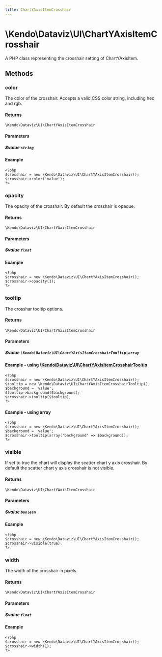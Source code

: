 ```yaml
---
title: ChartYAxisItemCrosshair
---
```


# \Kendo\Dataviz\UI\ChartYAxisItemCrosshair

A PHP class representing the crosshair setting of ChartYAxisItem.


## Methods

### color
The color of the crosshair. Accepts a valid CSS color string, including hex and rgb.

#### Returns
`\Kendo\Dataviz\UI\ChartYAxisItemCrosshair`

#### Parameters

##### $value `string`



#### Example 
    <?php
    $crosshair = new \Kendo\Dataviz\UI\ChartYAxisItemCrosshair();
    $crosshair->color('value');
    ?>

### opacity
The opacity of the crosshair. By default the crosshair is opaque.

#### Returns
`\Kendo\Dataviz\UI\ChartYAxisItemCrosshair`

#### Parameters

##### $value `float`



#### Example 
    <?php
    $crosshair = new \Kendo\Dataviz\UI\ChartYAxisItemCrosshair();
    $crosshair->opacity(1);
    ?>

### tooltip

The crosshar tooltip options.

#### Returns
`\Kendo\Dataviz\UI\ChartYAxisItemCrosshair`

#### Parameters

##### $value `\Kendo\Dataviz\UI\ChartYAxisItemCrosshairTooltip|array`


#### Example - using [\Kendo\Dataviz\UI\ChartYAxisItemCrosshairTooltip](/kendo-ui/api/wrappers/php/Kendo/Dataviz/UI/ChartYAxisItemCrosshairTooltip)
    <?php
    $crosshair = new \Kendo\Dataviz\UI\ChartYAxisItemCrosshair();
    $tooltip = new \Kendo\Dataviz\UI\ChartYAxisItemCrosshairTooltip();
    $background = 'value';
    $tooltip->background($background);
    $crosshair->tooltip($tooltip);
    ?>

#### Example - using array

    <?php
    $crosshair = new \Kendo\Dataviz\UI\ChartYAxisItemCrosshair();
    $background = 'value';
    $crosshair->tooltip(array('background' => $background));
    ?>

### visible
If set to true the chart will display the scatter chart y axis crosshair. By default the scatter chart y axis crosshair is not visible.

#### Returns
`\Kendo\Dataviz\UI\ChartYAxisItemCrosshair`

#### Parameters

##### $value `boolean`



#### Example 
    <?php
    $crosshair = new \Kendo\Dataviz\UI\ChartYAxisItemCrosshair();
    $crosshair->visible(true);
    ?>

### width
The width of the crosshair in pixels.

#### Returns
`\Kendo\Dataviz\UI\ChartYAxisItemCrosshair`

#### Parameters

##### $value `float`



#### Example 
    <?php
    $crosshair = new \Kendo\Dataviz\UI\ChartYAxisItemCrosshair();
    $crosshair->width(1);
    ?>

